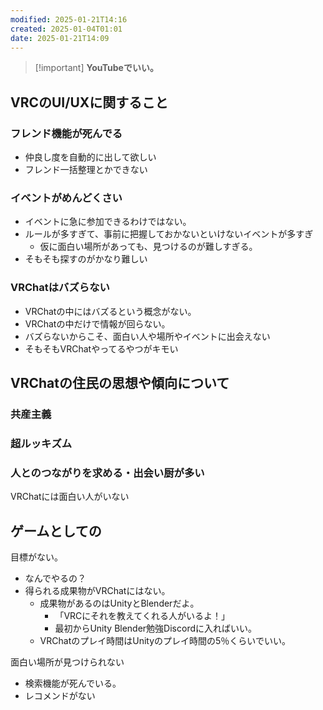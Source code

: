 ```yaml
---
modified: 2025-01-21T14:16
created: 2025-01-04T01:01
date: 2025-01-21T14:09
---
```

> [!important] **YouTubeでいい。**






## VRCのUI/UXに関すること


### フレンド機能が死んでる

- 仲良し度を自動的に出して欲しい
- フレンド一括整理とかできない


### イベントがめんどくさい

- イベントに急に参加できるわけではない。
- ルールが多すぎて、事前に把握しておかないといけないイベントが多すぎ
    - 仮に面白い場所があっても、見つけるのが難しすぎる。
- そもそも探すのがかなり難しい


### VRChatはバズらない

- VRChatの中にはバズるという概念がない。
- VRChatの中だけで情報が回らない。
- バズらないからこそ、面白い人や場所やイベントに出会えない
- そもそもVRChatやってるやつがキモい


## VRChatの住民の思想や傾向について


### 共産主義


### 超ルッキズム


### 人とのつながりを求める・出会い厨が多い


VRChatには面白い人がいない


## ゲームとしての


目標がない。

- なんでやるの？
- 得られる成果物がVRChatにはない。
    - 成果物があるのはUnityとBlenderだよ。
        - 「VRCにそれを教えてくれる人がいるよ！」
        - 最初からUnity Blender勉強Discordに入ればいい。
    - VRChatのプレイ時間はUnityのプレイ時間の5％くらいでいい。

  

面白い場所が見つけられない

- 検索機能が死んでいる。
- レコメンドがない